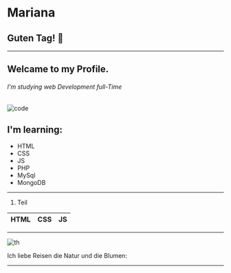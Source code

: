 # Mariana
## Guten Tag! 👋

<hr>

## Welcame to my Profile.
###### I'm studying web Development full-Time
![code](https://github.com/Mariana-x1/Mariana/assets/136748039/4eeab4f3-a208-4abf-9210-3cda9fcf8bbe)

## I'm learning:
- HTML
- CSS
- JS
- PHP
- MySql
- MongoDB

---

1. Teil
   
| HTML | CSS | JS |
| ---- | --- | -- |


  <hr>

![th](https://github.com/Mariana-x1/Mariana/assets/136748039/a5c4f3ce-504f-4232-ab70-6116a08cfdc2 "Veilchen")

Ich liebe Reisen die Natur und die Blumen:


---



